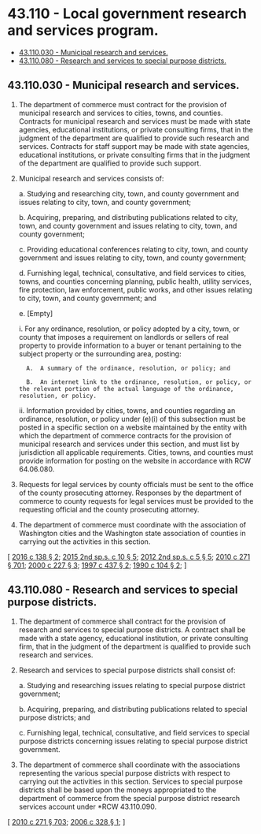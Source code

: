 # 43.110 - Local government research and services program.
* [43.110.030 - Municipal research and services.](#43110030---municipal-research-and-services)
* [43.110.080 - Research and services to special purpose districts.](#43110080---research-and-services-to-special-purpose-districts)
## 43.110.030 - Municipal research and services.
1. The department of commerce must contract for the provision of municipal research and services to cities, towns, and counties. Contracts for municipal research and services must be made with state agencies, educational institutions, or private consulting firms, that in the judgment of the department are qualified to provide such research and services. Contracts for staff support may be made with state agencies, educational institutions, or private consulting firms that in the judgment of the department are qualified to provide such support.

2. Municipal research and services consists of:

   a. Studying and researching city, town, and county government and issues relating to city, town, and county government;

   b. Acquiring, preparing, and distributing publications related to city, town, and county government and issues relating to city, town, and county government;

   c. Providing educational conferences relating to city, town, and county government and issues relating to city, town, and county government;

   d. Furnishing legal, technical, consultative, and field services to cities, towns, and counties concerning planning, public health, utility services, fire protection, law enforcement, public works, and other issues relating to city, town, and county government; and

   e. [Empty]

      i. For any ordinance, resolution, or policy adopted by a city, town, or county that imposes a requirement on landlords or sellers of real property to provide information to a buyer or tenant pertaining to the subject property or the surrounding area, posting:

         A.  A summary of the ordinance, resolution, or policy; and

         B.  An internet link to the ordinance, resolution, or policy, or the relevant portion of the actual language of the ordinance, resolution, or policy.

      ii. Information provided by cities, towns, and counties regarding an ordinance, resolution, or policy under (e)(i) of this subsection must be posted in a specific section on a website maintained by the entity with which the department of commerce contracts for the provision of municipal research and services under this section, and must list by jurisdiction all applicable requirements. Cities, towns, and counties must provide information for posting on the website in accordance with RCW 64.06.080.

3. Requests for legal services by county officials must be sent to the office of the county prosecuting attorney. Responses by the department of commerce to county requests for legal services must be provided to the requesting official and the county prosecuting attorney.

4. The department of commerce must coordinate with the association of Washington cities and the Washington state association of counties in carrying out the activities in this section.

\[ [2016 c 138 § 2](https://lawfilesext.leg.wa.gov/biennium/2015-16/Pdf/Bills/Session%20Laws/House/2971.SL.pdf?cite=2016%20c%20138%20§%202); [2015 2nd sp.s. c 10 § 5](https://lawfilesext.leg.wa.gov/biennium/2015-16/Pdf/Bills/Session%20Laws/House/2122.SL.pdf?cite=2015%202nd%20sp.s.%20c%2010%20§%205); [2012 2nd sp.s. c 5 § 5](https://lawfilesext.leg.wa.gov/biennium/2011-12/Pdf/Bills/Session%20Laws/House/2823-S.SL.pdf?cite=2012%202nd%20sp.s.%20c%205%20§%205); [2010 c 271 § 701](https://lawfilesext.leg.wa.gov/biennium/2009-10/Pdf/Bills/Session%20Laws/House/2658-S2.SL.pdf?cite=2010%20c%20271%20§%20701); [2000 c 227 § 3](https://lawfilesext.leg.wa.gov/biennium/1999-00/Pdf/Bills/Session%20Laws/Senate/6357-S.SL.pdf?cite=2000%20c%20227%20§%203); [1997 c 437 § 2](https://lawfilesext.leg.wa.gov/biennium/1997-98/Pdf/Bills/Session%20Laws/Senate/5521-S.SL.pdf?cite=1997%20c%20437%20§%202); [1990 c 104 § 2](https://leg.wa.gov/CodeReviser/documents/sessionlaw/1990c104.pdf?cite=1990%20c%20104%20§%202); \]

## 43.110.080 - Research and services to special purpose districts.
1. The department of commerce shall contract for the provision of research and services to special purpose districts. A contract shall be made with a state agency, educational institution, or private consulting firm, that in the judgment of the department is qualified to provide such research and services.

2. Research and services to special purpose districts shall consist of:

   a. Studying and researching issues relating to special purpose district government;

   b. Acquiring, preparing, and distributing publications related to special purpose districts; and

   c. Furnishing legal, technical, consultative, and field services to special purpose districts concerning issues relating to special purpose district government.

3. The department of commerce shall coordinate with the associations representing the various special purpose districts with respect to carrying out the activities in this section. Services to special purpose districts shall be based upon the moneys appropriated to the department of commerce from the special purpose district research services account under *RCW 43.110.090.

\[ [2010 c 271 § 703](https://lawfilesext.leg.wa.gov/biennium/2009-10/Pdf/Bills/Session%20Laws/House/2658-S2.SL.pdf?cite=2010%20c%20271%20§%20703); [2006 c 328 § 1](https://lawfilesext.leg.wa.gov/biennium/2005-06/Pdf/Bills/Session%20Laws/Senate/6555-S.SL.pdf?cite=2006%20c%20328%20§%201); \]

